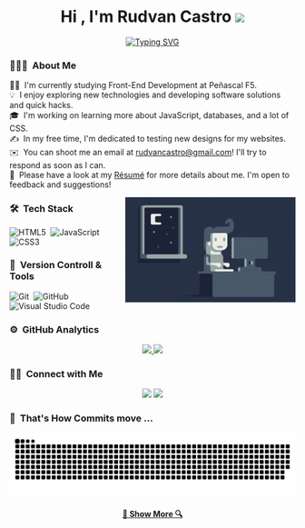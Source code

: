 
<h1 align="center"><b>Hi , I'm Rudvan Castro </b><img src="https://media.giphy.com/media/hvRJCLFzcasrR4ia7z/giphy.gif" width="35"></h1>
<!--  -->
<p align="center">
<a href="https://git.io/typing-svg"><img src="https://readme-typing-svg.herokuapp.com?font=Fira+Code&size=30&pause=1000&center=true&vCenter=true&width=800&lines=Love+to+learn+new+stuffs.;Active+Learner%2FResearcher.;Self-taught+Front-end+developer." alt="Typing SVG" /></a>  
</p>


### 👨🏻‍💻 &nbsp;About Me

👨‍💻 &nbsp;I'm currently studying Front-End Development at Peñascal F5.\
💡 &nbsp;I enjoy exploring new technologies and developing software solutions and quick hacks.\
🎓 &nbsp;I'm working on learning more about JavaScript, databases, and a lot of CSS.\
✍️ &nbsp;In my free time, I'm dedicated to testing new designs for my websites.\
✉️ &nbsp;You can shoot me an email at rudvancastro@gmail.com! I'll try to respond as soon as I can.\
📄 &nbsp;Please have a look at my [Résumé](https://onedrive.live.com/?authkey=%21AKntgUe4LOwU4xA&id=2C11D5C642133C04%213605&cid=2C11D5C642133C04&parId=root&parQt=sharedby&o=OneUp) for more details about me. I'm open to feedback and suggestions!


<img alt="Night Coding" src="https://raw.githubusercontent.com/AVS1508/AVS1508/master/assets/Night-Coding.gif" align="right"/>

### 🛠 &nbsp;Tech Stack

![HTML5](https://img.shields.io/badge/html5-%23E34F26.svg?style=for-the-badge&logo=html5&logoColor=white)&nbsp;
![JavaScript](https://img.shields.io/badge/javascript-%23323330.svg?style=for-the-badge&logo=javascript&logoColor=%23F7DF1E)&nbsp;
![CSS3](https://img.shields.io/badge/css3-%231572B6.svg?style=for-the-badge&logo=css3&logoColor=white)&nbsp;



### 🧰 &nbsp;Version Controll & Tools 

![Git](https://img.shields.io/badge/git-%23F05033.svg?style=for-the-badge&logo=git&logoColor=white)&nbsp;
![GitHub](https://img.shields.io/badge/github-%23121011.svg?style=for-the-badge&logo=github&logoColor=white)&nbsp;
![Visual Studio Code](https://img.shields.io/badge/Visual%20Studio%20Code-0078d7.svg?style=for-the-badge&logo=visual-studio-code&logoColor=white)&nbsp;


### ⚙️ &nbsp;GitHub Analytics

<p align="center">
  <a href="https://github.com/RudvanC">
    <img height="180em" src="https://github-readme-stats-eight-theta.vercel.app/api?username=RudvanC&show_icons=true&theme=algolia&include_all_commits=true&count_private=true"/>
  </a>
  <a href="https://github.com/RudvanC">
    <img height="180em" src="https://github-readme-stats-eight-theta.vercel.app/api/top-langs/?username=RudvanC&layout=compact&langs_count=8&theme=algolia"/>
  </a>
</p>


### 🤝🏻 &nbsp;Connect with Me

<p align="center">
<a href="https://www.linkedin.com/in/rudvan-castro-8b21b1354/"><img src="https://img.shields.io/badge/-Rudvan%20Castro%20Lopez-0077B5?style=flat&logo=Linkedin&logoColor=white"/></a>
<a href="mailto:rudvancastro@gmail.com"><img src="https://img.shields.io/badge/RudvanC-D14836?style=flat&logo=Gmail&logoColor=white"/></a>
</p>

### 🐍 &nbsp;That's How Commits move ...

<div align="center">
  <a href="https://github.com/RudvanC/">
  <img src="https://github.com/1999AZZAR/1999AZZAR/blob/readme/resources/img/grid-snake.svg"
       alt="snake" /></a>
</div>


<h4 align="center">
  <a href="https://github.com/RudvanC?tab=repositories" title="Show Repositories">🔎 Show More 🔍</a>
</h4>
	
